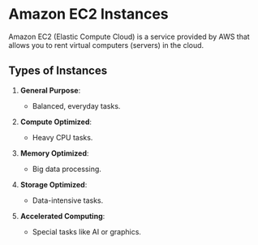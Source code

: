 # Amazon EC2 Instances

Amazon EC2 (Elastic Compute Cloud) is a service provided by AWS that allows you to rent virtual computers (servers) in the cloud.

## Types of Instances

1. **General Purpose**:
    - Balanced, everyday tasks.
    
2. **Compute Optimized**:
    - Heavy CPU tasks.
    
3. **Memory Optimized**:
    - Big data processing.
    
4. **Storage Optimized**:
    - Data-intensive tasks.
    
5. **Accelerated Computing**:
    - Special tasks like AI or graphics.
